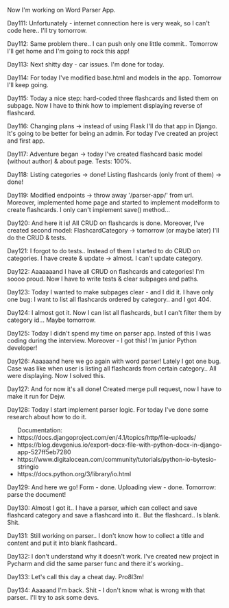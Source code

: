 Now I'm working on Word Parser App.

<p>Day111: Unfortunately - internet connection here is very weak, so I can't code here.. I'll try tomorrow.</p>
<p>Day112: Same problem there.. I can push only one little commit.. Tomorrow I'll get home and I'm going to rock this app!</p>
<p>Day113: Next shitty day - car issues. I'm done for today.</p>
<p>Day114: For today I've modified base.html and models in the app. Tomorrow I'll keep going.</p>
<p>Day115: Today a nice step: hard-coded three flashcards and listed them on subpage. Now I have to think how to implement displaying reverse of flashcard.</p>
<p>Day116: Changing plans -> instead of using Flask I'll do that app in Django. It's going to be better for being an admin. For today I've created an project and first app.</p>
<p>Day117: Adventure began -> today I've created flashcard basic model (without author) & about page. Tests: 100%.</p>
<p>Day118: Listing categories -> done! Listing flashcards (only front of them) -> done!</p>
<p>Day119: Modified endpoints -> throw away '/parser-app/' from url. Moreover, implemented home page and started to implement modelform to create flashcards. I only can't implement save() method...</p>
<p>Day120: And here it is! All CRUD on flashcards is done. Moreover, I've created second model: FlashcardCategory -> tomorrow (or maybe later) I'll do the CRUD & tests.</p>
<p>Day121: I forgot to do tests.. Instead of them I started to do CRUD on categories. I have create & update -> almost. I can't update category.</p>
<p>Day122: Aaaaaaand I have all CRUD on flashcards and categories! I'm soooo proud. Now I have to write tests & clear subpages and paths.</p>
<p>Day123: Today I wanted to make subpages clear - and I did it. I have only one bug: I want to list all flashcards ordered by category.. and I got 404.</p>
<p>Day124: I almost got it. Now I can list all flashcards, but I can't filter them by category id... Maybe tomorrow.</p>
<p>Day125: Today I didn't spend my time on parser app. Insted of this I was coding during the interview. Moreover - I got this! I'm junior Python developer!</p>
<p>Day126: Aaaaaand here we go again with word parser! Lately I got one bug. Case was like when user is listing all flashcards from certain category.. All were displaying. Now I solved this.</p>
<p>Day127: And for now it's all done! Created merge pull request, now I have to make it run for Dejw.</p>
<p>Day128: Today I start implement parser logic. For today I've done some research about how to do it.</p>
<ul>Documentation:
<li>https://docs.djangoproject.com/en/4.1/topics/http/file-uploads/</li>
<li>https://blog.devgenius.io/export-docx-file-with-python-docx-in-django-app-527ff5eb7280</li>
<li>https://www.digitalocean.com/community/tutorials/python-io-bytesio-stringio</li>
<li>https://docs.python.org/3/library/io.html</li>
</ul>
<p>Day129: And here we go! Form - done. Uploading view - done. Tomorrow: parse the document!</p>
<p>Day130: Almost I got it.. I have a parser, which can collect and save flashcard category and save a flashcard into it.. But the flashcard.. Is blank. Shit.</p>
<p>Day131: Still working on parser.. I don't know how to collect a title and content and put it into blank flashcard..</p>
<p>Day132: I don't understand why it doesn't work. I've created new project in Pycharm and did the same parser func and there it's working..</p>
<p>Day133: Let's call this day a cheat day. Pro8l3m!</p>
<p>Day134: Aaaaand I'm back. Shit - I don't know what is wrong with that parser.. I'll try to ask some devs.</p>